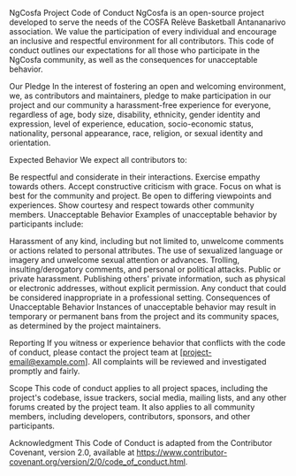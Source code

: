 NgCosfa Project Code of Conduct
NgCosfa is an open-source project developed to serve the needs of the COSFA Relève Basketball Antananarivo association. We value the participation of every individual and encourage an inclusive and respectful environment for all contributors. This code of conduct outlines our expectations for all those who participate in the NgCosfa community, as well as the consequences for unacceptable behavior.

Our Pledge
In the interest of fostering an open and welcoming environment, we, as contributors and maintainers, pledge to make participation in our project and our community a harassment-free experience for everyone, regardless of age, body size, disability, ethnicity, gender identity and expression, level of experience, education, socio-economic status, nationality, personal appearance, race, religion, or sexual identity and orientation.

Expected Behavior
We expect all contributors to:

Be respectful and considerate in their interactions.
Exercise empathy towards others.
Accept constructive criticism with grace.
Focus on what is best for the community and project.
Be open to differing viewpoints and experiences.
Show courtesy and respect towards other community members.
Unacceptable Behavior
Examples of unacceptable behavior by participants include:

Harassment of any kind, including but not limited to, unwelcome comments or actions related to personal attributes.
The use of sexualized language or imagery and unwelcome sexual attention or advances.
Trolling, insulting/derogatory comments, and personal or political attacks.
Public or private harassment.
Publishing others' private information, such as physical or electronic addresses, without explicit permission.
Any conduct that could be considered inappropriate in a professional setting.
Consequences of Unacceptable Behavior
Instances of unacceptable behavior may result in temporary or permanent bans from the project and its community spaces, as determined by the project maintainers.

Reporting
If you witness or experience behavior that conflicts with the code of conduct, please contact the project team at [project-email@example.com]. All complaints will be reviewed and investigated promptly and fairly.

Scope
This code of conduct applies to all project spaces, including the project's codebase, issue trackers, social media, mailing lists, and any other forums created by the project team. It also applies to all community members, including developers, contributors, sponsors, and other participants.

Acknowledgment
This Code of Conduct is adapted from the Contributor Covenant, version 2.0, available at https://www.contributor-covenant.org/version/2/0/code_of_conduct.html.